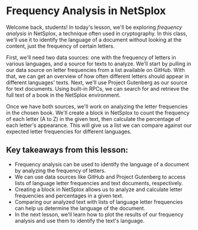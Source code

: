 # Frequency Analysis in NetSplox

Welcome back, students! In today's lesson, we'll be exploring *frequency analysis* in NetSplox, a technique often used in cryptography. In this class, we'll use it to identify the language of a document without looking at the content, just the frequency of certain letters.

First, we'll need two data sources: one with the frequency of letters in various languages, and a source for texts to analyze. We'll start by pulling in our data source on letter frequencies from a list available on GitHub. With that, we can get an overview of how often different letters should appear in different languages' texts. Next, we'll use Project Gutenberg as our source for text documents. Using built-in RPCs, we can search for and retrieve the full text of a book in the NetSplox environment.

Once we have both sources, we'll work on analyzing the letter frequencies in the chosen book. We'll create a block in NetSplox to count the frequency of each letter (A to Z) in the given text, then calculate the percentage of each letter's appearance. This will give us a list we can compare against our expected letter frequencies for different languages.

## Key takeaways from this lesson:
- Frequency analysis can be used to identify the language of a document by analyzing the frequency of letters.
- We can use data sources like GitHub and Project Gutenberg to access lists of language letter frequencies and text documents, respectively.
- Creating a block in NetSplox allows us to analyze and calculate letter frequencies and percentages in a given text.
- Comparing our analyzed text with lists of language letter frequencies can help us determine the language of the document.
- In the next lesson, we'll learn how to plot the results of our frequency analysis and use them to identify the text's language.